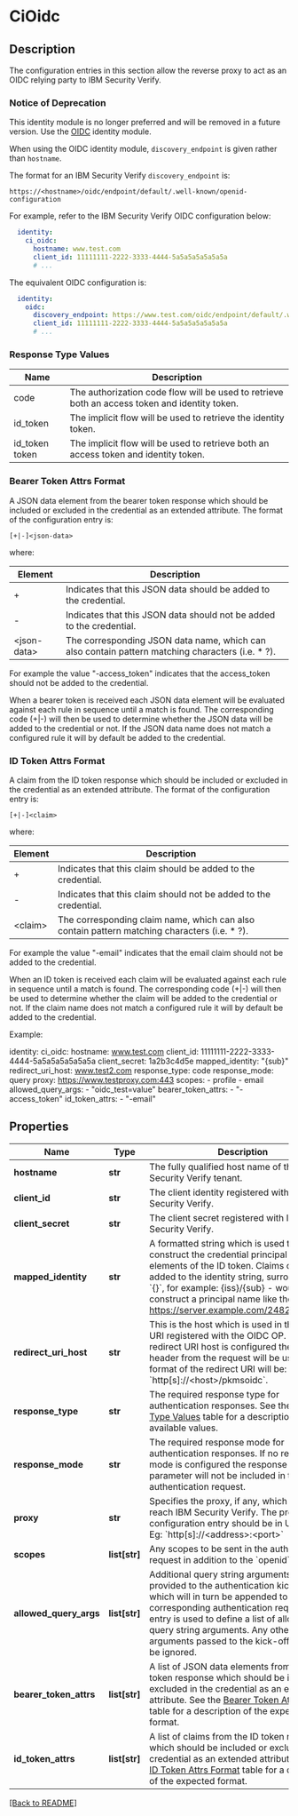 # CiOidc

## Description

The configuration entries in this section allow the reverse proxy to act as an OIDC relying party to IBM Security Verify.

### Notice of Deprecation

This identity module is no longer preferred and will be removed in a future version. Use the [OIDC](../../yaml-identity/oidc) identity module.

When using the OIDC identity module, `discovery_endpoint` is given rather than `hostname`.


The format for an IBM Security Verify `discovery_endpoint` is:

`https://<hostname>/oidc/endpoint/default/.well-known/openid-configuration`

For example, refer to the IBM Security Verify OIDC configuration below:

```yaml
  identity:
    ci_oidc:
      hostname: www.test.com
      client_id: 11111111-2222-3333-4444-5a5a5a5a5a5a5a
      # ...
```

The equivalent OIDC configuration is:

```yaml
  identity:
    oidc:
      discovery_endpoint: https://www.test.com/oidc/endpoint/default/.well-known/openid-configuration
      client_id: 11111111-2222-3333-4444-5a5a5a5a5a5a5a
      # ...
```

### Response Type Values
Name | Description
---- | -----------
code | The authorization code flow will be used to retrieve both an access token and identity token.
id_token | The implicit flow will be used to retrieve the identity token.
id_token token | The implicit flow will be used to retrieve both an access token and identity token.

### Bearer Token Attrs Format
A JSON data element from the bearer token response which should be included or excluded in the credential as an extended attribute.
The format of the configuration entry is:

`[+|-]<json-data>`

where:

Element | Description
------- | -----------
+ | Indicates that this JSON data should be added to the credential.
- | Indicates that this JSON data should not be added to the credential.
&lt;json-data&gt; | The corresponding JSON data name, which can also contain pattern matching characters (i.e. * ?).

For example the value "-access_token" indicates that the access_token should not be added to the credential.

When a bearer token is received each JSON data element will be evaluated against each rule in sequence until a match is found.
The corresponding code (+|-) will then be used to determine whether the JSON data will be added to the credential or not.
If the JSON data name does not match a configured rule it will by default be added to the credential.

### ID Token Attrs Format
A claim from the ID token response which should be included or excluded in the credential as an extended attribute.
The format of the configuration entry is:

`[+|-]<claim>`

where:

Element | Description
------- | -----------
+ | Indicates that this claim should be added to the credential.
- | Indicates that this claim should not be added to the credential.
&lt;claim&gt; | The corresponding claim name, which can also contain pattern matching characters (i.e. * ?).

For example the value "-email" indicates that the email claim should not be added to the credential.

When an ID token is received each claim will be evaluated against each rule in sequence until a match is found.
The corresponding code (+|-) will then be used to determine whether the claim will be added to the credential or not.
If the claim name does not match a configured rule it will by default be added to the credential.


Example:

identity:
  ci_oidc:
    hostname: www.test.com
    client_id: 11111111-2222-3333-4444-5a5a5a5a5a5a5a
    client_secret: 1a2b3c4d5e
    mapped_identity: "{sub}"
    redirect_uri_host: www.test2.com
    response_type: code
    response_mode: query
    proxy: https://www.testproxy.com:443
    scopes:
      - profile
      - email
    allowed_query_args:
      - "oidc_test=value"
    bearer_token_attrs:
      - "-access_token"
    id_token_attrs:
      - "-email"


## Properties

Name | Type | Description | Notes
------------ | ------------- | ------------- | -------------
**hostname** | **str** | The fully qualified host name of the IBM Security Verify tenant.  | [optional] 
**client\_id** | **str** | The client identity registered with IBM Security Verify.  | [optional] 
**client\_secret** | **str** | The client secret registered with IBM Security Verify.  | [optional] 
**mapped\_identity** | **str** | A formatted string which is used to construct the credential principal name from elements of the ID token. Claims can be added to the identity string, surrounded by &#x60;{}&#x60;, for example:   {iss}/{sub} - would construct a principal name like the following:   https://server.example.com/248289761001  | [optional] [default to '{sub}']
**redirect\_uri\_host** | **str** | This is the host which is used in the redirect URI registered with the OIDC OP. If no redirect URI host is configured the host header from the request will be used. The format of the redirect URI will be: &#x60;http[s]://&lt;host&gt;/pkmsoidc&#x60;.  | [optional] 
**response\_type** | **str** | The required response type for authentication responses. See the [Response Type Values](#response-type-values) table for a description  of the available values.  | [optional] [default to 'code']
**response\_mode** | **str** | The required response mode for authentication responses. If no response mode is configured the response mode parameter will not be included in the authentication request.  | [optional] 
**proxy** | **str** | Specifies the proxy, if any, which is used to reach IBM Security Verify. The proxy configuration entry should be in URL format. Eg: &#x60;http[s]://&lt;address&gt;:&lt;port&gt;&#x60;  | [optional] 
**scopes** | **list[str]** | Any scopes to be sent in the authentication request in addition to the &#x60;openid&#x60; scope.  | [optional] 
**allowed\_query\_args** | **list[str]** | Additional query string arguments can be provided to the authentication kick-off URL which will in turn be appended to the corresponding authentication request. This entry is used to define a list of allowed query string arguments. Any other arguments passed to the kick-off URL will be ignored.  | [optional] 
**bearer\_token\_attrs** | **list[str]** | A list of JSON data elements from the bearer token response which should be included or excluded in the credential as an extended attribute. See the [Bearer Token Attrs Format](#bearer-token-attrs-format) table for a  description of the expected format.  | [optional] 
**id\_token\_attrs** | **list[str]** | A list of claims from the ID token response which should be included or excluded in the credential as an extended attribute. See the  [ID Token Attrs Format](#id-token-attrs-format) table for a description  of the expected format.  | [optional] 

[[Back to README]](../README.md)



